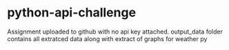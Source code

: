 # python-api-challenge

Assignment uploaded to github with no api key attached. 
output_data folder contains all extratced data along with extract of graphs for weather py 
